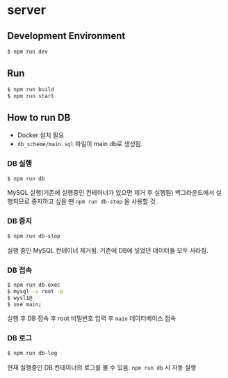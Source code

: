 # server

## Development Environment
```bash
$ npm run dev
```

## Run

```bash
$ npm run build
$ npm run start
```

## How to run DB

- Docker 설치 필요
- `db_scheme/main.sql` 파일이 main db로 생성됨.  

### DB 실행

```bash
$ npm run db
```
MySQL 실행(기존에 실행중인 컨테이너가 있으면 제거 후 실행됨) 백그라운드에서 실행되므로 중지하고 싶을 땐 `npm run db-stop` 을 사용할 것.

### DB 중지

```bash
$ npm run db-stop
```
실행 중인 MySQL 컨테이너 제거됨. 기존에 DB에 넣었던 데이터들 모두 사라짐.

### DB 접속

```bash
$ npm run db-exec
$ mysql -u root -p
$ wysl1@
$ use main;
```
실행 후 DB 접속 후 root 비밀번호 입력 후 `main` 데이터베이스 접속

### DB 로그

```bash
$ npm run db-log
```

현재 실행중인 DB 컨테이너의 로그를 볼 수 있음. `npm run db` 시 자동 실행